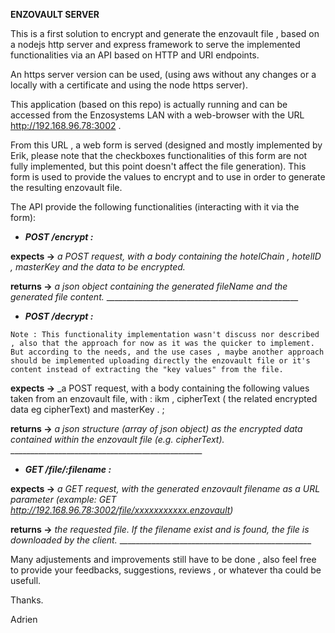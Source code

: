 **ENZOVAULT SERVER**

This is a first solution to encrypt and generate the enzovault file , based on a nodejs http server and express framework to serve the implemented functionalities via an API based on HTTP and URI endpoints.

An https server version can be used, (using aws without any changes or a locally with a certificate and using the node https server).

This application (based on this repo) is actually running and can be accessed from the Enzosystems LAN with a web-browser with the URL http://192.168.96.78:3002 .

From this URL , a web form is served (designed and mostly implemented by Erik, please note that the checkboxes functionalities of this form are not fully implemented, but this point doesn't affect the file generation). This form is used to provide the values to encrypt and to use in order to generate the resulting enzovault file.

The API provide the following functionalities (interacting with it via the form):

- _**POST /encrypt :**_

**expects ->** _a POST request, with a body containing the hotelChain , hotelID , masterKey and the data to be encrypted._

**returns ->** _a json object containing the generated fileName and the generated file content._
                    ________________________________________________

- _**POST /decrypt :**_

`Note : This functionality implementation wasn't discuss nor described , also that the approach for now as it was the quicker to implement. But according to the needs, and the use cases , maybe another approach should be implemented uploading directly the enzovault file or it's content instead of extracting the "key values" from the file.`

**expects ->** 
_a POST request, with a body containing the following values taken from an enzovault file, with : ikm , cipherText ( the related encrypted data eg cipherText) and masterKey . ;

**returns ->** _a json structure (array of json object) as the encrypted data contained within the enzovault file (e.g. cipherText)._
                    ________________________________________________

- _**GET /file/:filename :**_

**expects ->** _a GET request, with the generated enzovault filename as a URL parameter (example: GET http://192.168.96.78:3002/file/xxxxxxxxxxx.enzovault)_

**returns ->** _the requested file. If the filename exist and is found, the file is downloaded by the client._
                    ________________________________________________

Many adjustements and improvements still have to be done , also feel free to provide your feedbacks, suggestions, reviews , or whatever tha could be usefull.

Thanks.


Adrien

